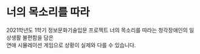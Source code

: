 # 너의 목소리를 따라
2021학년도 1학기 정보문화기술입문 프로젝트
너의 목소리를 따라는 청각장애인의 일상생활 불편함을 담은<br> 연애 시뮬레이션 게임으로 상황이 실제와 다를 수 있습니다.
